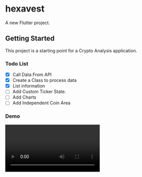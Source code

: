 # hexavest

A new Flutter project.

## Getting Started

This project is a starting point for a Crypto Analysis application.

### Todo List

- [X] Call Data From API
- [X] Create a Class to process data
- [X] List information
- [ ] Add Custom Ticker State.
- [ ] Add Charts
- [ ] Add Independent Coin Area

### Demo

![alt text](/ReadME/Hexavest.mov)
